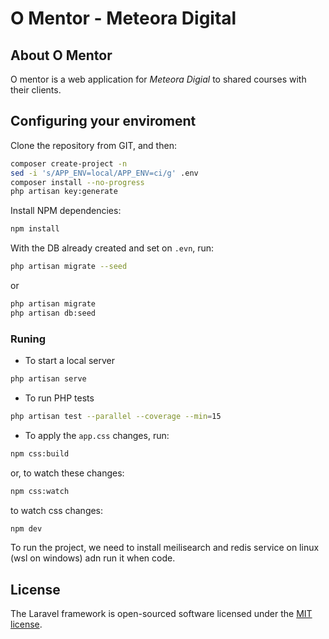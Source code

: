 # O Mentor - Meteora Digital

## About O Mentor

O mentor is a web application for _Meteora Digial_ to shared courses with their clients.

## Configuring your enviroment

Clone the repository from GIT, and then:

```bash
composer create-project -n
sed -i 's/APP_ENV=local/APP_ENV=ci/g' .env
composer install --no-progress
php artisan key:generate
```

Install NPM dependencies:

```bash
npm install
```

With the DB already created and set on `.evn`, run:

```bash
php artisan migrate --seed
```

or

```bash
php artisan migrate
php artisan db:seed
```

### Runing

-   To start a local server

```bash
php artisan serve
```
-   To run PHP tests

```bash
php artisan test --parallel --coverage --min=15
```

-   To apply the `app.css` changes, run:

```bash
npm css:build
```

or, to watch these changes:

```bash
npm css:watch
```

to watch css changes:
```bash
npm dev
```

To run the project, we need to install meilisearch and redis service on linux (wsl on windows) adn run it when code.

## License

The Laravel framework is open-sourced software licensed under the [MIT license](https://opensource.org/licenses/MIT).
